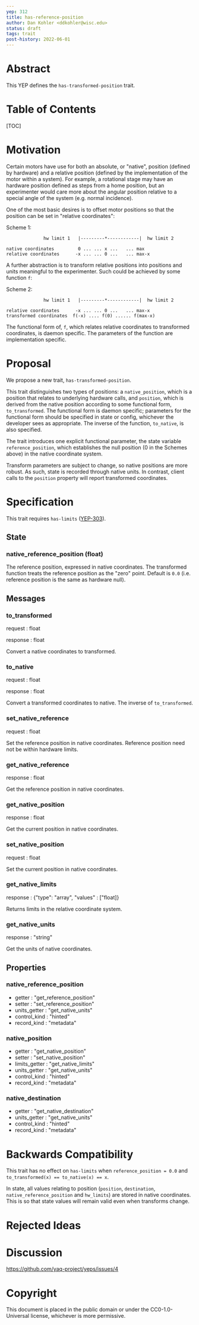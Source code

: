 ```yaml
---
yep: 312
title: has-reference-position
author: Dan Kohler <ddkohler@wisc.edu>
status: draft
tags: trait
post-history: 2022-06-01
---
```


# Abstract

This YEP defines the `has-transformed-position` trait.

# Table of Contents

[TOC]

# Motivation

Certain motors have use for both an absolute, or "native", position (defined by hardware) and a relative position (defined by the implementation of the motor within a system).
For example, a rotational stage may have an hardware position defined as steps from a home position, but an experimenter would care more about the angular position relative to a special angle of the system (e.g. normal incidence).

One of the most basic desires is to offset motor positions so that the position can be set in "relative coordinates":

Scheme 1:
```
              hw limit 1   |---------*------------|  hw limit 2

native coordinates         0 ... ... x ...   ... max
relative coordinates      -x ... ... 0 ...   ... max-x
```

A further abstraction is to transform relative positions into positions and units meaningful to the experimenter.  Such could be achieved by some function `f`:

Scheme 2:
```
              hw limit 1   |---------*------------|  hw limit 2

relative coordinates      -x ... ... 0 ...   ... max-x
transformed coordinates  f(-x) .... f(0) ...... f(max-x)
```

The functional form of, `f`, which relates relative coordinates to transformed coordinates, is daemon specific.
The parameters of the function are implementation specific.

# Proposal

We propose a new trait, `has-transformed-position`.

This trait distinguishes two types of positions: a `native_position`, which is a position that relates to underlying hardware calls, and `position`, which is derived from the native position according to some functional form, `to_transformed`.
The functional form is daemon specific; parameters for the functional form should be specified in state or config, whichever the developer sees as appropriate.
The inverse of the function, `to_native`, is also specified.

The trait introduces one explicit functional parameter, the state variable `reference_position`, which establishes the null position (0 in the Schemes above) in the native coordinate system.

Transform parameters are subject to change, so native positions are more robust.  As such, state is recorded through native units.
In contrast, client calls to the `position` property will report transformed coordinates.

# Specification

This trait requires `has-limits` (<a href="../303">YEP-303</a>).

## State

### native_reference_position (float)

The reference position, expressed in native coordinates.
The transformed function treats the reference position as the "zero" point.
Default is `0.0` (i.e. reference position is the same as hardware null).

## Messages

### to_transformed

request : float

response : float

Convert a native coordinates to transformed.

### to_native

request : float

response : float

Convert a transformed coordinates to native.
The inverse of `to_transformed`.

### set_native_reference

request : float

Set the reference position in native coordinates.
Reference position need not be within hardware limits.

### get_native_reference

response : float

Get the reference position in native coordinates.

### get_native_position

response : float

Get the current position in native coordinates.

### set_native_position

request : float

Set the current position in native coordinates.

### get_native_limits

response : {"type": "array", "values" : ["float]}

Returns limits in the relative coordinate system.

### get_native_units

response : "string"

Get the units of native coordinates.

## Properties

### native_reference_position

* getter : "get_reference_position"
* setter : "set_reference_position"
* units_getter : "get_native_units"
* control_kind : "hinted"
* record_kind : "metadata"

### native_position

* getter : "get_native_position"
* setter : "set_native_position"
* limits_getter : "get_native_limits"
* units_getter : "get_native_units"
* control_kind : "hinted"
* record_kind : "metadata"

### native_destination

* getter : "get_native_destination"
* units_getter : "get_native_units"
* control_kind : "hinted"
* record_kind : "metadata"

# Backwards Compatibility

This trait has no effect on `has-limits` when `reference_position = 0.0` and `to_transformed(x) == to_native(x) == x`.

In state, all values relating to position (`position`, `destination`, `native_reference_position` and `hw_limits`) are stored in native coordinates.
This is so that state values will remain valid even when transforms change.

# Rejected Ideas

# Discussion

https://github.com/yaq-project/yeps/issues/4

# Copyright

This document is placed in the public domain or under the CC0-1.0-Universal license, whichever is more permissive.


